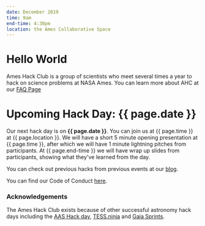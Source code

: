 ```yaml
---
date: December 2019
time: 9am
end-time: 4:30pm
location: the Ames Collaborative Space
---
```


# Hello World

Ames Hack Club is a group of scientists who meet several times a year to hack on science problems at NASA Ames. You can learn more about AHC at our [FAQ Page](faq.md)

# Upcoming Hack Day: {{ page.date }}

Our next hack day is on **{{ page.date }}**. You can join us at {{ page.time }} at {{ page.location }}. We will have a short 5 minute opening presentation at {{ page.time }}, after which we will have 1 minute lightning pitches from participants. At {{ page.end-time }} we will have wrap up slides from participants, showing what they've learned from the day.

You can check out previous hacks from previous events at our [blog](blog.html).


You can find our Code of Conduct [here](code-of-conduct.md).


### Acknowledgements

The Ames Hack Club exists because of other successful astronomy hack days including the [AAS Hack day](https://www.astrobetter.com/wiki/AASHackDay), [TESS.ninja](http://tess.party/) and [Gaia Sprints](http://gaia.lol/).
